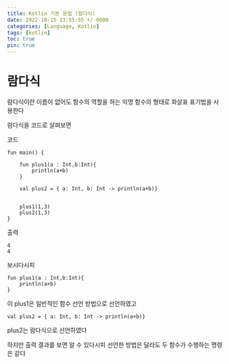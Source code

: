 ```yaml
---
title: Kotlin 기본 문법 (람다식)
date: 2022-10-15 23:55:55 +/-0000
categories: [Language, Kotlin]
tags: [kotlin]
toc: true
pin: true
---
```


# 람다식

람다식이란 이름이 없어도 함수의 역할을 하는 익명 함수의 형태로
화살표 표기법을 사용한다

람다식을 코드로 살펴보면

코드
~~~
fun main() {

    fun plus1(a : Int,b:Int){
        println(a+b)
    }

    val plus2 = { a: Int, b: Int -> println(a+b)}


    plus1(1,3)
    plus2(1,3)
}
~~~

출력
~~~
4
4
~~~

보시다시피
~~~
fun plus1(a : Int,b:Int){
    println(a+b)
}
~~~

이 plus1은 일반적인 함수 선언 방법으로 선언하였고

~~~
val plus2 = { a: Int, b: Int -> println(a+b)}
~~~

plus2는 람다식으로 선언하였다

하지만 출력 결과를 보면 알 수 있다시피 선언한 방법은 달라도 두 함수가 수행하는 명령은 같다